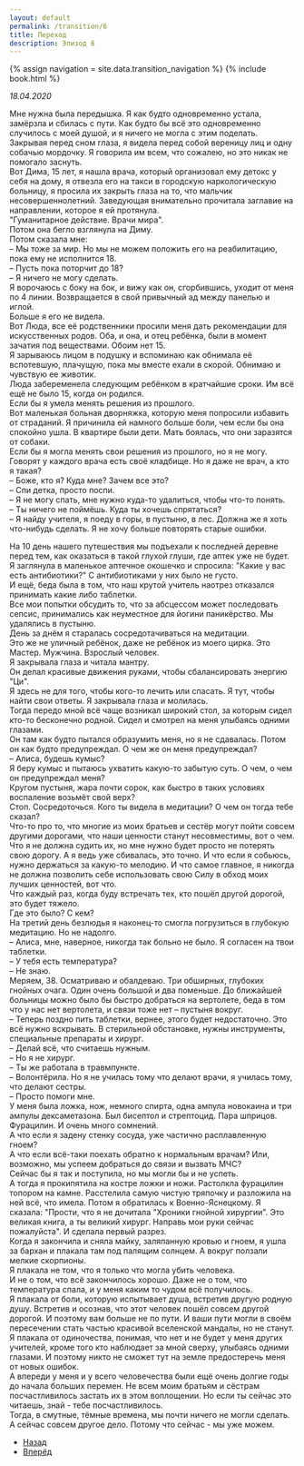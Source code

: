 ```yaml
---
layout: default
permalink: /transition/6
title: Переход
description: Эпизод 6
---
```

{% assign navigation  = site.data.transition_navigation %}
{% include book.html %}

*18.04.2020*

Мне нужна была передышка. Я как будто одновременно устала, замёрзла и сбилась с пути. Как будто бы всё это одновременно случилось с моей душой, и я ничего не могла с этим поделать.  
Закрывая перед сном глаза, я видела перед собой вереницу лиц и одну собачью мордочку. Я говорила им всем, что сожалею, но это никак не помогало заснуть.  
Вот Дима, 15 лет, я нашла врача, который организовал ему детокс у себя на дому, я отвезла его на такси в городскую наркологическую больницу, я просила их закрыть глаза на то, что мальчик несовершеннолетний. Заведующая внимательно прочитала заглавие на направлении, которое я ей протянула.  
"Гуманитарное действие. Врачи мира".  
Потом она бегло взглянула на Диму.  
Потом сказала мне:  
– Мы тоже за мир. Но мы не можем положить его на реабилитацию, пока ему не исполнится 18.  
– Пусть пока поторчит до 18?  
– Я ничего не могу сделать.  
Я ворочаюсь с боку на бок, и вижу как он, сгорбившись, уходит от меня по 4 линии. Возвращается в свой привычный ад между панелью и иглой.  
Больше я его не видела.  
Вот Люда, все её родственники просили меня дать рекомендации для искусственных родов. Оба, и она, и отец ребёнка, были в момент зачатия под веществами. Обоим нет 15.  
Я зарываюсь лицом в подушку и вспоминаю как обнимала её вспотевшую, плачущую, пока мы вместе ехали в скорой. Обнимаю и чувствую ее животик.  
Люда забеременела следующим ребёнком в кратчайшие сроки. Им всё ещё не было 15, когда он родился.  
Если бы я умела менять решения из прошлого.  
Вот маленькая больная дворняжка, которую меня попросили избавить от страданий. Я причинила ей намного больше боли, чем если бы она спокойно ушла. В квартире были дети. Мать боялась, что они заразятся от собаки.  
Если бы я могла менять свои решения из прошлого, но я не могу.  
Говорят у каждого врача есть своё кладбище. Но я даже не врач, а кто я такая?  
– Боже, кто я? Куда мне? Зачем все это?  
– Спи детка, просто поспи.  
– Я не могу спать, мне нужно куда-то удалиться, чтобы что-то понять.  
– Ты ничего не поймёшь. Куда ты хочешь спрятаться?  
– Я найду учителя, я поеду в горы, в пустыню, в лес. Должна же я хоть что-нибудь сделать. Я не хочу больше повторять старые ошибки.

На 10 день нашего путешествия мы подъехали к последней деревне перед тем, как оказаться в такой глухой глуши, где аптек уже не будет. Я заглянула в маленькое аптечное окошечко и спросила: "Какие у вас есть антибиотики?" С антибиотиками у них было не густо.  
И ещё, беда была в том, что наш крутой учитель наотрез отказался принимать какие либо таблетки.  
Все мои попытки обсудить то, что за абсцессом может последовать сепсис, принимались как неуместное для йогини паникёрство. Мы удалялись в пустыню.  
День за днём я старалась сосредотачиваться на медитации.  
Это же не уличный ребёнок, даже не ребёнок из моего цирка. Это Мастер. Мужчина. Взрослый человек.  
Я закрывала глаза и читала мантру.  
Он делал красивые движения руками, чтобы сбалансировать энергию "Ци".  
Я здесь не для того, чтобы кого-то лечить или спасать. Я тут, чтобы найти свои ответы. Я закрывала глаза и молилась.  
Тогда передо мной всё чаще возникал широкий стол, за которым сидел кто-то бесконечно родной. Сидел и смотрел на меня улыбаясь одними глазами.  
Он там как будто пытался образумить меня, но я не сдавалась. Потом он как будто предупреждал. О чем же он меня предупреждал?  
– Алиса, будешь кумыс?  
Я беру кумыс и пытаюсь ухватить какую-то забытую суть. О чем, о чем он предупреждал меня?  
Кругом пустыня, жара почти сорок, как быстро в таких условиях воспаление возьмёт свой верх?  
Стоп. Сосредоточься. Кого ты видела в медитации? О чем он тогда тебе сказал?  
Что-то про то, что многие из моих братьев и сестёр могут пойти совсем другими дорогами, что наши ценности станут несовместимы, вот о чем.  
Что я не должна судить их, но мне нужно будет просто не потерять свою дорогу. А я ведь уже сбивалась, это точно. И что если я собьюсь, нужно держаться за какую-то мелодию. И что самое главное, я никогда не должна позволить себе использовать свою Силу в обход моих лучших ценностей, вот что.  
Что каждый раз, когда буду встречать тех, кто пошёл другой дорогой, это будет тяжело.  
Где это было? С кем?  
На третий день безлюдья я наконец-то смогла погрузиться в глубокую медитацию. Но не надолго.  
– Алиса, мне, наверное, никогда так больно не было. Я согласен на твои таблетки.  
– У тебя есть температура?  
– Не знаю.  
Меряем, 38. Осматриваю и обалдеваю. Три обширных, глубоких гнойных очага. Один очень большой и два поменьше. До ближайшей больницы можно было бы быстро добраться на вертолете, беда в том что у нас нет вертолета, и связи тоже нет – пустыня вокруг.  
– Теперь поздно пить таблетки, вернее, этого будет недостаточно. Это всё нужно вскрывать. В стерильной обстановке, нужны инструменты, специальные препараты и хирург.  
– Делай всё, что считаешь нужным.  
– Но я не хирург.  
– Ты же работала в травмпункте.  
– Волонтёрила. Но я не училась тому что делают врачи, я училась тому, что делают сестры.  
– Просто помоги мне.  
У меня была ложка, нож, немного спирта, одна ампула новокаина и три ампулы дексаметазона. Был бисептол и стрептоцид. Пара шприцов. Фурацилин. И очень много сомнений.  
А что если я задену стенку сосуда, уже частично расплавленную гноем?  
А что если всё-таки поехать обратно к нормальным врачам? Или, возможно, мы успеем добраться до связи и вызвать МЧС?  
Сейчас бы я так и поступила, но мы могли бы и не успеть.  
А тогда я прокипятила на костре ложки и ножи. Растолкла фурацилин топором на камне. Расстелила самую чистую тряпочку и разложила на ней всё, что имела. Потом я обратилась к Военно-Яснецкому. Я сказала: "Прости, что я не дочитала "Хроники гнойной хирургии". Это великая книга, а ты великий хирург. Направь мои руки сейчас пожалуйста". И сделала первый разрез.  
Когда я закончила и сняла майку, заляпанную кровью и гноем, я ушла за бархан и плакала там под палящим солнцем. А вокруг ползали мелкие скорпионы.  
Я плакала не том, что я только что могла убить человека.  
И не о том, что всё закончилось хорошо. Даже не о том, что температура спала, и у меня каким то чудом всё получилось.  
Я плакала от боли, которую испытывает душа, встретив другую родную душу. Встретив и осознав, что этот человек пошёл совсем другой дорогой. И поэтому вам больше не по пути. И ваши пути могли в своём пересечении стать частью красивой вселенской мандалы, но не станут. Я плакала от одиночества, понимая, что нет и не будет у меня других учителей, кроме того кто наблюдает за мной сверху, улыбаясь одними глазами. И поэтому никто не сможет тут на земле предостеречь меня от новых ошибок.  
А впереди у меня и у всего человечества были ещё очень долгие годы до начала больших перемен. Не всем моим братьям и сёстрам посчастливилось застать их в этом воплощении. Но если ты сейчас это читаешь, знай - тебе посчастливилось.  
Тогда, в смутные, тёмные времена, мы почти ничего не могли сделать. А сейчас совсем другое дело. Потому что сейчас - мы уже можем.

<nav aria-label="pagination">
  <ul class="pagination justify-content-center">
    <li class="page-item">
      <a class="page-link" href="/transition/5"><i class="bi bi-arrow-left"></i> Назад</a>
    </li>
    <li class="page-item">
      <a class="page-link" href="/transition/7">Вперёд <i class="bi bi-arrow-right"></i></a>
    </li>
  </ul>
</nav>